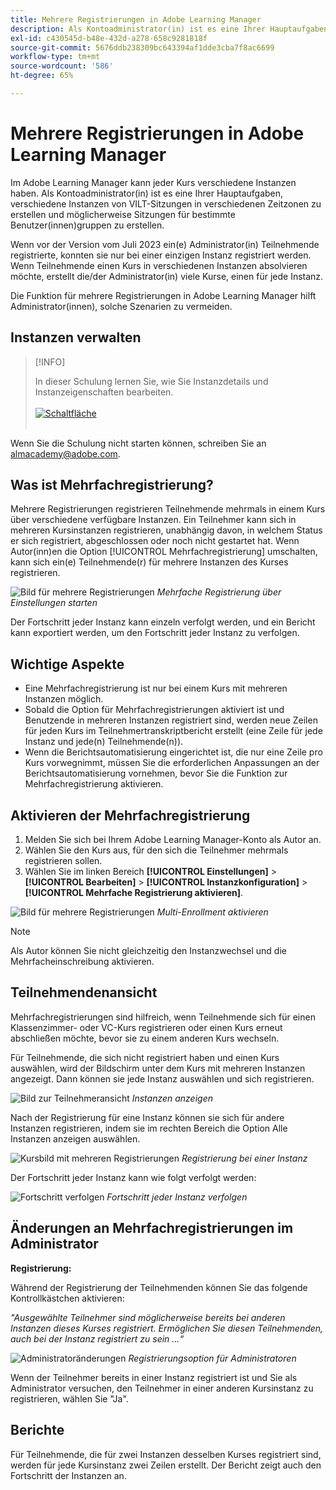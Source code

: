 ```yaml
---
title: Mehrere Registrierungen in Adobe Learning Manager
description: Als Kontoadministrator(in) ist es eine Ihrer Hauptaufgaben, verschiedene Instanzen von VILT-Sitzungen in verschiedenen Zeitzonen zu erstellen und möglicherweise Sitzungen für bestimmte Benutzer(innen)gruppen zu erstellen.
exl-id: c430545d-b48e-432d-a278-658c9281818f
source-git-commit: 5676ddb238309bc643394af1dde3cba7f8ac6699
workflow-type: tm+mt
source-wordcount: '586'
ht-degree: 65%

---
```


# Mehrere Registrierungen in Adobe Learning Manager

Im Adobe Learning Manager kann jeder Kurs verschiedene Instanzen haben. Als Kontoadministrator(in) ist es eine Ihrer Hauptaufgaben, verschiedene Instanzen von VILT-Sitzungen in verschiedenen Zeitzonen zu erstellen und möglicherweise Sitzungen für bestimmte Benutzer(innen)gruppen zu erstellen.

Wenn vor der Version vom Juli 2023 ein(e) Administrator(in) Teilnehmende registrierte, konnten sie nur bei einer einzigen Instanz registriert werden. Wenn Teilnehmende einen Kurs in verschiedenen Instanzen absolvieren möchte, erstellt die/der Administrator(in) viele Kurse, einen für jede Instanz.

Die Funktion für mehrere Registrierungen in Adobe Learning Manager hilft Administrator(innen), solche Szenarien zu vermeiden.

## Instanzen verwalten

>[!INFO]
>
>In dieser Schulung lernen Sie, wie Sie Instanzdetails und Instanzeigenschaften bearbeiten.<br><br>[![Schaltfläche](assets/launch-training-button.png)](https://content.adobelearningmanageracademy.com/app/learner?accountId=98632#/course/8318912)</br></br>

Wenn Sie die Schulung nicht starten können, schreiben Sie an <almacademy@adobe.com>.

## Was ist Mehrfachregistrierung?

Mehrere Registrierungen registrieren Teilnehmende mehrmals in einem Kurs über verschiedene verfügbare Instanzen.  Ein Teilnehmer kann sich in mehreren Kursinstanzen registrieren, unabhängig davon, in welchem Status er sich registriert, abgeschlossen oder noch nicht gestartet hat. Wenn Autor(inn)en die Option [!UICONTROL Mehrfachregistrierung] umschalten, kann sich ein(e) Teilnehmende(r) für mehrere Instanzen des Kurses registrieren.

![Bild für mehrere Registrierungen](assets/multi-enrollment-author.png)
*Mehrfache Registrierung über Einstellungen starten*

Der Fortschritt jeder Instanz kann einzeln verfolgt werden, und ein Bericht kann exportiert werden, um den Fortschritt jeder Instanz zu verfolgen.

## Wichtige Aspekte

* Eine Mehrfachregistrierung ist nur bei einem Kurs mit mehreren Instanzen möglich.
* Sobald die Option für Mehrfachregistrierungen aktiviert ist und Benutzende in mehreren Instanzen registriert sind, werden neue Zeilen für jeden Kurs im Teilnehmertranskriptbericht erstellt (eine Zeile für jede Instanz und jede(n) Teilnehmende(n)).
* Wenn die Berichtsautomatisierung eingerichtet ist, die nur eine Zeile pro Kurs vorwegnimmt, müssen Sie die erforderlichen Anpassungen an der Berichtsautomatisierung vornehmen, bevor Sie die Funktion zur Mehrfachregistrierung aktivieren.

## Aktivieren der Mehrfachregistrierung

1. Melden Sie sich bei Ihrem Adobe Learning Manager-Konto als Autor an.
1. Wählen Sie den Kurs aus, für den sich die Teilnehmer mehrmals registrieren sollen.
1. Wählen Sie im linken Bereich **[!UICONTROL Einstellungen]** > **[!UICONTROL Bearbeiten]** > **[!UICONTROL Instanzkonfiguration]** > **[!UICONTROL Mehrfache Registrierung aktivieren]**.

![Bild für mehrere Registrierungen](assets/multi-enrollment-author.png)
*Multi-Enrollment aktivieren*

>[!NOTE]
>
>Als Autor können Sie nicht gleichzeitig den Instanzwechsel und die Mehrfacheinschreibung aktivieren.

## Teilnehmendenansicht

Mehrfachregistrierungen sind hilfreich, wenn Teilnehmende sich für einen Klassenzimmer- oder VC-Kurs registrieren oder einen Kurs erneut abschließen möchte, bevor sie zu einem anderen Kurs wechseln.

Für Teilnehmende, die sich nicht registriert haben und einen Kurs auswählen, wird der Bildschirm unter dem Kurs mit mehreren Instanzen angezeigt. Dann können sie jede Instanz auswählen und sich registrieren.

![Bild zur Teilnehmeransicht](assets/learner-view.png)
*Instanzen anzeigen*

Nach der Registrierung für eine Instanz können sie sich für andere Instanzen registrieren, indem sie im rechten Bereich die Option Alle Instanzen anzeigen auswählen.

![Kursbild mit mehreren Registrierungen](assets/enroll-instance.png)
*Registrierung bei einer Instanz*

Der Fortschritt jeder Instanz kann wie folgt verfolgt werden:

![Fortschritt verfolgen](assets/check-progress.png)
*Fortschritt jeder Instanz verfolgen*

## Änderungen an Mehrfachregistrierungen im Administrator

**Registrierung:**

Während der Registrierung der Teilnehmenden können Sie das folgende Kontrollkästchen aktivieren:

*&quot;Ausgewählte Teilnehmer sind möglicherweise bereits bei anderen Instanzen dieses Kurses registriert. Ermöglichen Sie diesen Teilnehmenden, auch bei der Instanz registriert zu sein ...“*

![Administratoränderungen](assets/admin-changes.png)
*Registrierungsoption für Administratoren*

Wenn der Teilnehmer bereits in einer Instanz registriert ist und Sie als Administrator versuchen, den Teilnehmer in einer anderen Kursinstanz zu registrieren, wählen Sie &quot;Ja&quot;.

## Berichte

Für Teilnehmende, die für zwei Instanzen desselben Kurses registriert sind, werden für jede Kursinstanz zwei Zeilen erstellt. Der Bericht zeigt auch den Fortschritt der Instanzen an.
